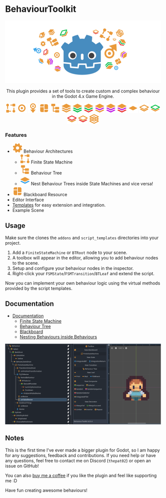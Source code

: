 # BehaviourToolkit
![Thumbnail](docs/thumbnail.svg)

<p align="center">
This plugin provides a set of tools to create custom and complex behaviour in the Godot 4.x Game Engine.
</p>

<p align="center">
    <img src="addons/behaviour_toolkit/icons/FiniteStateMachine.svg">
    <img src="addons/behaviour_toolkit/icons/FSMState.svg">
    <img src="addons/behaviour_toolkit/icons/FSMTransition.svg">
        <img src="addons/behaviour_toolkit/icons/Blackboard.svg">
    <img src="addons/behaviour_toolkit/icons/BTRoot.svg">
    <img src="addons/behaviour_toolkit/icons/BTComposite.svg">
    <img src="addons/behaviour_toolkit/icons/BTCompositeSequence.svg">
    <img src="addons/behaviour_toolkit/icons/BTCompositeSelector.svg">
    <img src="addons/behaviour_toolkit/icons/BTCompositeRandom.svg">
    <img src="addons/behaviour_toolkit/icons/BTCompositeRandomSequence.svg">
    <img src="addons/behaviour_toolkit/icons/BTCompositeRandomSelector.svg">
    <img src="addons/behaviour_toolkit/icons/BTLeaf.svg">
    <img src="addons/behaviour_toolkit/icons/BTDecorator.svg">
    <img src="addons/behaviour_toolkit/icons/BTDecoratorSucceed.svg">
    <img src="addons/behaviour_toolkit/icons/BTDecoratorFail.svg">
    <img src="addons/behaviour_toolkit/icons/BTDecoratorLimiter.svg">
    <img src="addons/behaviour_toolkit/icons/BTDecoratorRepeat.svg">
</p>

### Features
- ![GEAR ICON](addons/behaviour_toolkit/icons/Gear.svg) Behaviour Architectures
    - ![FMS ICON](addons/behaviour_toolkit/icons/FiniteStateMachine.svg) Finite State Machine
    - ![BT ICON](addons/behaviour_toolkit/icons/BTRoot.svg) Behaviour Tree
    - ![Integration Icon](addons/behaviour_toolkit/icons/BTCompositeIntegration.svg) Nest Behaviour Trees inside State Machines and vice versa!
- ![BLACKBOARD ICON](addons/behaviour_toolkit/icons/Blackboard.svg) Blackboard Resource
- Editor Interface
- [Templates](docs/documentation.md#using-script-templates) for easy extension and integration.
- Example Scene



## Usage
Make sure the clones the `addons` and `script_templates` directories into your project.

1. Add a `FiniteStateMachine` or `BTRoot` node to your scene.
2. A toolbox will appear in the editor, allowing you to add behaviour nodes to the scene.
3. Setup and configure your behaviour nodes in the inspector.
4. Right-click your `FSMState`/`FSMTransition`/`BTLeaf` and extend the script.

Now you can implement your own behaviour logic using the virtual methods provided by the script templates.



## Documentation
- [Documentation](docs/documentation.md)
  -   [Finite State Machine](docs/documentation.md#finite-state-machine)
  -   [Behaviour Tree](docs/documentation.md#behaviour-tree)
  -   [Blackboard](docs/documentation.md#-blackboard)
  -   [Nesting Behaviours inside Behaviours](docs/documentation.md#nesting-behaviours-inside-behaviours)
  
![Screenshot](docs/screenshot-ui.PNG)



## Notes 
This is the first time I've ever made a bigger plugin for Godot, so I am happy for any suggestions, feedback and contributions. If you need help or have any questions, feel free to contact me on Discord (`thepat02`) or open an issue on GitHub!

You can also [buy me a coffee](https://ko-fi.com/pat02) if you like the plugin and feel like supporting me :D

Have fun creating awesome behaviours!
